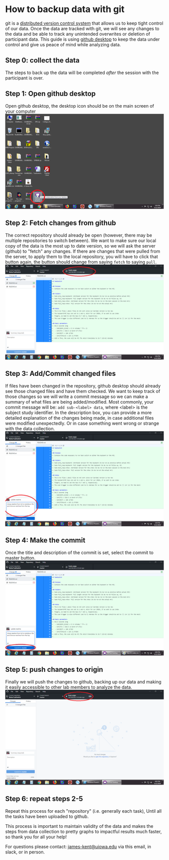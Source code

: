 # How to backup data with git
git is a [distributed version control system][1] that allows us to keep tight control of our data. 
Once the data are tracked with git, we will see any changes to the data and be able to track any unintended overwrites or deletion of participant data.
This guide is using [github desktop][2] to keep the data under control and give us peace of mind while analyzing data.

## Step 0: collect the data
The steps to back up the data will be completed _after_ the session with the participant is over.

## Step 1: Open github desktop
Open github desktop, the desktop icon should be on the main screen of your computer
![open github desktop](.imgs/step-01_open_github_desktop.png)

## Step 2: Fetch changes from github
The correct repository should already be open (however, there may be multiple repositories to switch between).
We want to make sure our local copy of the data is the most up to date version, so we will ask the server (github) to "fetch" any changes. 
If there are changes that were pulled from the server, to apply them to the local repository, you will have to click that button again, the button should change from saying `fetch` to saying `pull`.
![fetch changes from github](.imgs/step-02_click_on_fetch_origin.png)

## Step 3: Add/Commit changed files
If files have been changed in the repository, github desktop should already see those changed files and have them checked.
We want to keep track of those changes so we will write a commit message so we can make a summary of what files are being added/modified.
Most commonly, your commit message will be: `add sub-<label> data`, where \<label\> is the subject study identifier.
In the description box, you can provide a more detailed explanation of the changes being made, in case additional files were modified unexpectedly.
Or in case something went wrong or strange with the data collection.
![add/commit changed files](.imgs/step-03_make_commit_message.png)

## Step 4: Make the commit
Once the title and description of the commit is set, select the commit to master button.
![make the commit](.imgs/step-04_select_commit_to_master.png)

## Step 5: push changes to origin
Finally we will push the changes to github, backing up our data and making it easily accessible to other lab members to analyze the data.
![push changes to origin](.imgs/step-05_push_to_origin_master.png)

## Step 6: repeat steps 2-5
Repeat this process for each "repository" (i.e. generally each task), Until all the tasks have been uploaded to github.


This process is important to maintain validity of the data and makes the steps from data collection to pretty graphs to impactful results much faster, so thank you for all your help!

For questions please contact: <james-kent@uiowa.edu> via this email, in slack, or in person.


[1]: (https://git-scm.com/book/en/v2/Getting-Started-About-Version-Control#_distributed_version_control_systems)
[2]: (https://desktop.github.com/)
